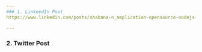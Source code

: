 ```yaml
---
### 1. LinkeedIn Post
https://www.linkedin.com/posts/shabana-n_amplication-opensource-nodejs-activity-6992525968888225792-1omp?utm_source=share&utm_medium=member_android

---
```

### 2. Twitter Post
